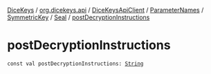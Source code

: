 [DiceKeys](../../../../../index.md) / [org.dicekeys.api](../../../../index.md) / [DiceKeysApiClient](../../../index.md) / [ParameterNames](../../index.md) / [SymmetricKey](../index.md) / [Seal](index.md) / [postDecryptionInstructions](./post-decryption-instructions.md)

# postDecryptionInstructions

`const val postDecryptionInstructions: `[`String`](https://kotlinlang.org/api/latest/jvm/stdlib/kotlin/-string/index.html)